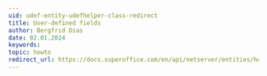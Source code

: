 ```yaml
---
uid: udef-entity-udefhelper-class-redirect
title: User-defined fields
author: Bergfrid Dias
date: 02.01.2024
keywords: 
topic: howto
redirect_url: https://docs.superoffice.com/en/api/netserver/entities/howto/custom-objects/udefhelper-class.html
---
```

